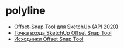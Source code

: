 # polyline

- [Offset-Snap Tool для SketchUp (API 2020)](docs/offset_snap_tool_api2020.md)
- [Точка входа SketchUp Offset Snap Tool](offset_snap_tool.rb)
- [Исходники Offset Snap Tool](src/offset_snap)
